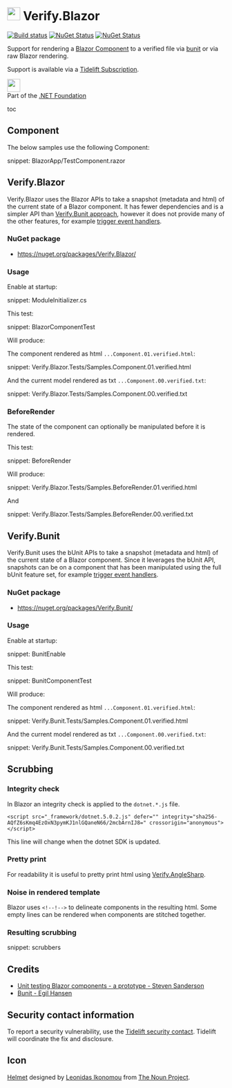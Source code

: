 # <img src="/src/icon.png" height="30px"> Verify.Blazor

[![Build status](https://ci.appveyor.com/api/projects/status/spyere4ubpl1tca8?svg=true)](https://ci.appveyor.com/project/SimonCropp/Verify-Blazor)
[![NuGet Status](https://img.shields.io/nuget/v/Verify.Bunit.svg?label=Verify.Bunit)](https://www.nuget.org/packages/Verify.Bunit/)
[![NuGet Status](https://img.shields.io/nuget/v/Verify.Blazor.svg?label=Verify.Blazor)](https://www.nuget.org/packages/Verify.Blazor/)

Support for rendering a [Blazor Component](https://docs.microsoft.com/en-us/aspnet/core/blazor/#components) to a verified file via [bunit](https://bunit.egilhansen.com) or via raw Blazor rendering.

Support is available via a [Tidelift Subscription](https://tidelift.com/subscription/pkg/nuget-verify?utm_source=nuget-verify&utm_medium=referral&utm_campaign=enterprise).

<a href='https://dotnetfoundation.org' alt='Part of the .NET Foundation'><img src='https://raw.githubusercontent.com/VerifyTests/Verify/master/docs/dotNetFoundation.svg' height='30px'></a><br>
Part of the <a href='https://dotnetfoundation.org' alt=''>.NET Foundation</a>

toc

## Component

The below samples use the following Component:

snippet: BlazorApp/TestComponent.razor


## Verify.Blazor

Verify.Blazor uses the Blazor APIs to take a snapshot (metadata and html) of the current state of a Blazor component. It has fewer dependencies and is a simpler API than [Verify.Bunit approach](#verifybunit), however it does not provide many of the other features, for example [trigger event handlers](https://bunit.egilhansen.com/docs/interaction/trigger-event-handlers.html).


### NuGet package

 * https://nuget.org/packages/Verify.Blazor/


### Usage

Enable at startup:

snippet: ModuleInitializer.cs

This test:

snippet: BlazorComponentTest

Will produce:

The component rendered as html `...Component.01.verified.html`:

snippet: Verify.Blazor.Tests/Samples.Component.01.verified.html

And the current model rendered as txt `...Component.00.verified.txt`:

snippet: Verify.Blazor.Tests/Samples.Component.00.verified.txt


### BeforeRender

The state of the component can optionally be manipulated before it is rendered.

This test:

snippet: BeforeRender

Will produce:

snippet: Verify.Blazor.Tests/Samples.BeforeRender.01.verified.html

And

snippet: Verify.Blazor.Tests/Samples.BeforeRender.00.verified.txt



## Verify.Bunit

Verify.Bunit uses the bUnit APIs to take a snapshot (metadata and html) of the current state of a Blazor component. Since it leverages the bUnit API, snapshots can be on a component that has been manipulated using the full bUnit feature set, for example [trigger event handlers](https://bunit.egilhansen.com/docs/interaction/trigger-event-handlers.html).


### NuGet package

 * https://nuget.org/packages/Verify.Bunit/


### Usage

Enable at startup:

snippet: BunitEnable

This test:

snippet: BunitComponentTest

Will produce:

The component rendered as html `...Component.01.verified.html`:

snippet: Verify.Bunit.Tests/Samples.Component.01.verified.html

And the current model rendered as txt `...Component.00.verified.txt`:

snippet: Verify.Bunit.Tests/Samples.Component.00.verified.txt


## Scrubbing


### Integrity check

In Blazor an integrity check is applied to the `dotnet.*.js` file.

```
<script src="_framework/dotnet.5.0.2.js" defer="" integrity="sha256-AQfZ6sKmq4EzOxN3pymKJ1nlGQaneN66/2mcbArnIJ8=" crossorigin="anonymous"></script>
```

This line will change when the dotnet SDK is updated.


### Pretty print

For readability it is useful to pretty print html using [Verify.AngleSharp](https://github.com/VerifyTests/Verify.AngleSharp#pretty-print).


### Noise in rendered template

Blazor uses `<!--!-->` to delineate components in the resulting html. Some empty lines can be rendered when components are stitched together.


### Resulting scrubbing

snippet: scrubbers


## Credits

 * [Unit testing Blazor components - a prototype - Steven Sanderson](https://blog.stevensanderson.com/2019/08/29/blazor-unit-testing-prototype/)
 * [Bunit - Egil Hansen](https://bunit.egilhansen.com)


## Security contact information

To report a security vulnerability, use the [Tidelift security contact](https://tidelift.com/security). Tidelift will coordinate the fix and disclosure.


## Icon

[Helmet](https://thenounproject.com/term/helmet/9554/) designed by [Leonidas Ikonomou](https://thenounproject.com/alterego) from [The Noun Project](https://thenounproject.com).